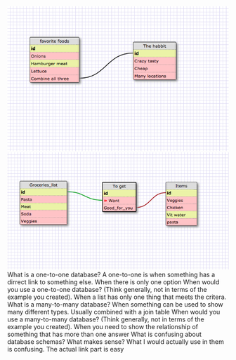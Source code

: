 
![First](https://github.com/Razevich/phase-0/blob/master/week-8/imgs/1.png)
![Second](https://github.com/Razevich/phase-0/blob/master/week-8/imgs/2.png)
What is a one-to-one database?
A one-to-one is when something has a dirrect link to something else. When there is only one option
When would you use a one-to-one database? (Think generally, not in terms of the example you created).
When a list has only one thing that meets the critera.
What is a many-to-many database?
When something can be used to show many different types. Usually combined with a join table
When would you use a many-to-many database? (Think generally, not in terms of the example you created).
When you need to show the relationship of something that has more than one answer
What is confusing about database schemas? What makes sense?
What I would actually use in them is confusing. The actual link part is easy